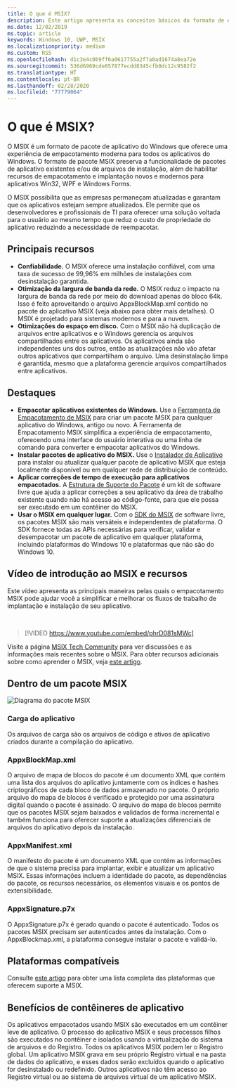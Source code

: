 ```yaml
---
title: O que é MSIX?
description: Este artigo apresenta os conceitos básicos do formato de empacotamento MSIX, uma experiência moderna para todos os aplicativos do Windows.
ms.date: 12/02/2019
ms.topic: article
keywords: Windows 10, UWP, MSIX
ms.localizationpriority: medium
ms.custom: RS5
ms.openlocfilehash: d1c3e4c0b9ff6a0617755a2f7a0ad1674a8ea72e
ms.sourcegitcommit: 536d6969cde057877ecdd8345cfb0dc12c9582f2
ms.translationtype: HT
ms.contentlocale: pt-BR
ms.lasthandoff: 02/28/2020
ms.locfileid: "77779064"
---
```

# <a name="what-is-msix"></a>O que é MSIX?

O MSIX é um formato de pacote de aplicativo do Windows que oferece uma experiência de empacotamento moderna para todos os aplicativos do Windows. O formato de pacote MSIX preserva a funcionalidade de pacotes de aplicativo existentes e/ou de arquivos de instalação, além de habilitar recursos de empacotamento e implantação novos e modernos para aplicativos Win32, WPF e Windows Forms.

O MSIX possibilita que as empresas permaneçam atualizadas e garantam que os aplicativos estejam sempre atualizados. Ele permite que os desenvolvedores e profissionais de TI para oferecer uma solução voltada para o usuário ao mesmo tempo que reduz o custo de propriedade do aplicativo reduzindo a necessidade de reempacotar.

## <a name="key-features"></a>Principais recursos

* **Confiabilidade.** O MSIX oferece uma instalação confiável, com uma taxa de sucesso de 99,96% em milhões de instalações com desinstalação garantida.
* **Otimização da largura de banda da rede.** O MSIX reduz o impacto na largura de banda da rede por meio do download apenas do bloco 64k. Isso é feito aproveitando o arquivo AppxBlockMap.xml contido no pacote do aplicativo MSIX (veja abaixo para obter mais detalhes). O MSIX é projetado para sistemas modernos e para a nuvem.
* **Otimizações do espaço em disco.** Com o MSIX não há duplicação de arquivos entre aplicativos e o Windows gerencia os arquivos compartilhados entre os aplicativos. Os aplicativos ainda são independentes uns dos outros, então as atualizações não vão afetar outros aplicativos que compartilham o arquivo. Uma desinstalação limpa é garantida, mesmo que a plataforma gerencie arquivos compartilhados entre aplicativos.

## <a name="highlights"></a>Destaques

* **Empacotar aplicativos existentes do Windows.** Use a [Ferramenta de Empacotamento de MSIX](packaging-tool/mpt-overview.md) para criar um pacote MSIX para qualquer aplicativo do Windows, antigo ou novo. A Ferramenta de Empacotamento MSIX simplifica a experiência de empacotamento, oferecendo uma interface do usuário interativa ou uma linha de comando para converter e empacotar aplicativos do Windows.
* **Instalar pacotes de aplicativo do MSIX.** Use o [Instalador de Aplicativo](app-installer/app-installer-root.md) para instalar ou atualizar qualquer pacote de aplicativo MSIX que esteja localmente disponível ou em qualquer rede de distribuição de conteúdo.
* **Aplicar correções de tempo de execução para aplicativos empacotados.** A [Estrutura de Suporte do Pacote](psf/package-support-framework-overview.md) é um kit de software livre que ajuda a aplicar correções a seu aplicativo da área de trabalho existente quando não há acesso ao código-fonte, para que ele possa ser executado em um contêiner do MSIX.
* **Usar o MSIX em qualquer lugar.** Com o [SDK do MSIX](msix-sdk/sdk-overview.md) de software livre, os pacotes MSIX são mais versáteis e independentes de plataforma. O SDK fornece todas as APIs necessárias para verificar, validar e desempacotar um pacote de aplicativo em qualquer plataforma, incluindo plataformas do Windows 10 e plataformas que não são do Windows 10.

## <a name="introduction-video-to-msix-and-resources"></a>Vídeo de introdução ao MSIX e recursos

Este vídeo apresenta as principais maneiras pelas quais o empacotamento MSIX pode ajudar você a simplificar e melhorar os fluxos de trabalho de implantação e instalação de seu aplicativo.

<br/>

> [!VIDEO https://www.youtube.com/embed/phrD081sMWc]

Visite a página [MSIX Tech Community](https://aka.ms/msixcommunity) para ver discussões e as informações mais recentes sobre o MSIX. Para obter recursos adicionais sobre como aprender o MSIX, veja [este artigo](resources.md).

## <a name="inside-an-msix-package"></a>Dentro de um pacote MSIX

![Diagrama do pacote MSIX](package/images/msixpackage.png)

### <a name="app-payload"></a>Carga do aplicativo

Os arquivos de carga são os arquivos de código e ativos de aplicativo criados durante a compilação do aplicativo.

### <a name="appxblockmapxml"></a>AppxBlockMap.xml

O arquivo de mapa de blocos do pacote é um documento XML que contém uma lista dos arquivos do aplicativo juntamente com os índices e hashes criptográficos de cada bloco de dados armazenado no pacote. O próprio arquivo do mapa de blocos é verificado e protegido por uma assinatura digital quando o pacote é assinado. O arquivo do mapa de blocos permite que os pacotes MSIX sejam baixados e validados de forma incremental e também funciona para oferecer suporte a atualizações diferenciais de arquivos do aplicativo depois da instalação.

### <a name="appxmanifestxml"></a>AppxManifest.xml

O manifesto do pacote é um documento XML que contém as informações de que o sistema precisa para implantar, exibir e atualizar um aplicativo MSIX. Essas informações incluem a identidade do pacote, as dependências do pacote, os recursos necessários, os elementos visuais e os pontos de extensibilidade.

### <a name="appxsignaturep7x"></a>AppxSignature.p7x

O AppxSignature.p7x é gerado quando o pacote é autenticado. Todos os pacotes MSIX precisam ser autenticados antes da instalação. Com o AppxBlockmap.xml, a plataforma consegue instalar o pacote e validá-lo.

## <a name="supported-platforms"></a>Plataformas compatíveis

Consulte [este artigo](supported-platforms.md) para obter uma lista completa das plataformas que oferecem suporte a MSIX.

## <a name="benefits-of-app-containers"></a>Benefícios de contêineres de aplicativo

Os aplicativos empacotados usando MSIX são executados em um contêiner leve de aplicativo. O processo do aplicativo MSIX e seus processos filhos são executados no contêiner e isolados usando a virtualização do sistema de arquivos e do Registro. Todos os aplicativos MSIX podem ler o Registro global. Um aplicativo MSIX grava em seu próprio Registro virtual e na pasta de dados do aplicativo, e esses dados serão excluídos quando o aplicativo for desinstalado ou redefinido. Outros aplicativos não têm acesso ao Registro virtual ou ao sistema de arquivos virtual de um aplicativo MSIX.
